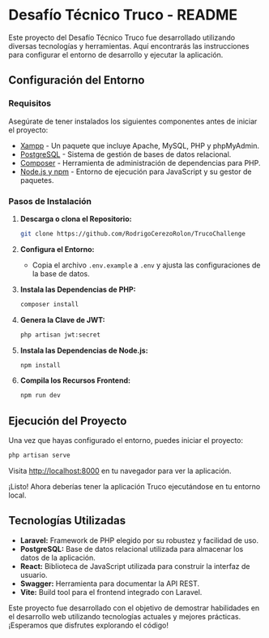 # Desafío Técnico Truco - README

Este proyecto del Desafío Técnico Truco fue desarrollado utilizando diversas tecnologías y herramientas. Aquí encontrarás las instrucciones para configurar el entorno de desarrollo y ejecutar la aplicación.

## Configuración del Entorno

### Requisitos

Asegúrate de tener instalados los siguientes componentes antes de iniciar el proyecto:

- [Xampp](https://www.apachefriends.org/index.html) - Un paquete que incluye Apache, MySQL, PHP y phpMyAdmin.
- [PostgreSQL](https://www.postgresql.org/download/) - Sistema de gestión de bases de datos relacional.
- [Composer](https://getcomposer.org/) - Herramienta de administración de dependencias para PHP.
- [Node.js y npm](https://nodejs.org/) - Entorno de ejecución para JavaScript y su gestor de paquetes.

### Pasos de Instalación

1. **Descarga o clona el Repositorio:**

    ```bash
    git clone https://github.com/RodrigoCerezoRolon/TrucoChallenge
    ```

2. **Configura el Entorno:**

    - Copia el archivo `.env.example` a `.env` y ajusta las configuraciones de la base de datos.

3. **Instala las Dependencias de PHP:**

    ```bash
    composer install
    ```

4. **Genera la Clave de JWT:**

    ```bash
    php artisan jwt:secret
    ```

5. **Instala las Dependencias de Node.js:**

    ```bash
    npm install
    ```

6. **Compila los Recursos Frontend:**

    ```bash
    npm run dev
    ```

## Ejecución del Proyecto

Una vez que hayas configurado el entorno, puedes iniciar el proyecto:

```bash
php artisan serve
```

Visita [http://localhost:8000](http://localhost:8000) en tu navegador para ver la aplicación.

¡Listo! Ahora deberías tener la aplicación Truco ejecutándose en tu entorno local.

## Tecnologías Utilizadas

- **Laravel:** Framework de PHP elegido por su robustez y facilidad de uso.
- **PostgreSQL:** Base de datos relacional utilizada para almacenar los datos de la aplicación.
- **React:** Biblioteca de JavaScript utilizada para construir la interfaz de usuario.
- **Swagger:** Herramienta para documentar la API REST.
- **Vite:** Build tool para el frontend integrado con Laravel.

Este proyecto fue desarrollado con el objetivo de demostrar habilidades en el desarrollo web utilizando tecnologías actuales y mejores prácticas. ¡Esperamos que disfrutes explorando el código!